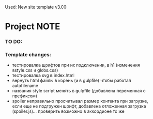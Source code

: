 Used: New site template v3.00

# Project NOTE

### TO DO:



### Template changes:
- тестировалка шрифтов при их подключении, в h1 (изменения вstyle.css и globs.css)
- тестировалка svg в index.html
- вернуть html файлы в корень (и в gulpfile) чтобы работал autofilename
- названия style script менять в gulpfile (добавлена переменная с префиксом)
- spoiler неправильно просчитывал размер контента при загрузке, если еще не подгружен шрифт, добавлена отложенная загрузка (spoiler.js)... проверить возможно в аккордионе то же